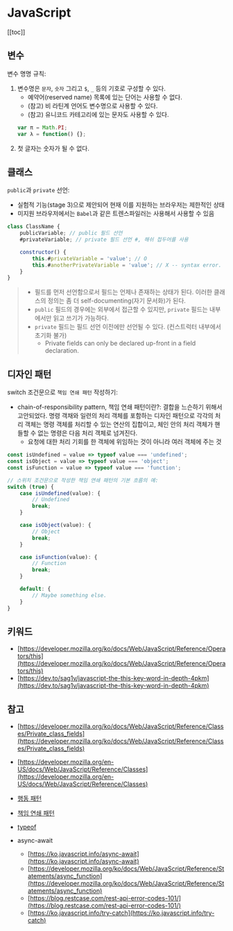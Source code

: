 # JavaScript

[[toc]]

## 변수

변수 명명 규칙:

1. 변수명은 `문자`, `숫자` 그리고 `$`, `_` 등의 기호로 구성할 수 있다.
    - 예약어(reserved name) 목록에 있는 단어는 사용할 수 없다.
    - (참고) 비 라틴계 언어도 변수명으로 사용할 수 있다.
    - (참고) 유니코드 카테고리에 있는 문자도 사용할 수 있다.
    ```javascript
    var π = Math.PI;
    var λ = function() {};
    ```
2. 첫 글자는 숫자가 될 수 없다.

## 클래스

`public`과 `private` 선언:

- 실험적 기능(stage 3)으로 제안되어 현재 이를 지원하는 브라우저는 제한적인 상태
- 미지원 브라우저에서는 `Babel`과 같은 트렌스파일러는 사용해서 사용할 수 있음

```javascript
class ClassName {
    publicVariable; // public 필드 선언
    #privateVariable; // private 필드 선언 #, 해쉬 접두어를 사용

    constructor() {
        this.#privateVariable = 'value'; // O
        this.#anotherPrivateVariable = 'value'; // X -- syntax error.
    }
}
```

> - 필드를 먼저 선언함으로서 필드는 언제나 존재하는 상태가 된다. 이러한 클래스의 정의는 좀 더 self-documenting(자기 문서화)가 된다. 
> - `public` 필드의 경우에는 외부에서 접근할 수 있지만, `private` 필드는 내부에서만 읽고 쓰기가 가능하다. 
> - `private` 필드는 필드 선언 이전에만 선언될 수 있다. (컨스트럭터 내부에서 초기화 불가)
>   - Private fields can only be declared up-front in a field declaration.

## 디자인 패턴

switch 조건문으로 `책임 연쇄 패턴` 작성하기:

- chain-of-responsibility pattern, 책임 연쇄 패턴이란?: 결합을 느슨하기 위해서 고안되었다. 명령 객채와 일련의 처리 객체를 포함하는 디자인 패턴으로 각각의 처리 객체는 명령 객체를 처리할 수 있는 연산의 집합이고, 체인 안의 처리 객체가 핸들할 수 없는 명령은 다음 처리 객체로 넘겨진다. 
    - 요청에 대한 처리 기회를 한 객체에 위임하는 것이 아니라 여러 객체에 주는 것  

```javascript
const isUndefined = value => typeof value === 'undefined';
const isObject = value => typeof value === 'object';
const isFunction = value => typeof value === 'function';

// 스위치 조건문으로 작성한 책임 연쇄 패턴의 기본 흐름의 예:
switch (true) {
    case isUndefined(value): {
        // Undefined
        break;
    }

    case isObject(value): {
        // Object
        break;
    }

    case isFunction(value): {
        // Function
        break;
    }

    default: {
        // Maybe something else.
    }
}
``` 

## 키워드

- [https://developer.mozilla.org/ko/docs/Web/JavaScript/Reference/Operators/this](https://developer.mozilla.org/ko/docs/Web/JavaScript/Reference/Operators/this)
- [https://dev.to/sag1v/javascript-the-this-key-word-in-depth-4pkm](https://dev.to/sag1v/javascript-the-this-key-word-in-depth-4pkm)
    
## 참고

- [https://developer.mozilla.org/ko/docs/Web/JavaScript/Reference/Classes/Private_class_fields](https://developer.mozilla.org/ko/docs/Web/JavaScript/Reference/Classes/Private_class_fields)
- [https://developer.mozilla.org/en-US/docs/Web/JavaScript/Reference/Classes](https://developer.mozilla.org/en-US/docs/Web/JavaScript/Reference/Classes)
- [행동 패턴](https://peter-cho.gitbook.io/book/12-gof/gof_2)
- [책임 연쇄 패턴](https://ko.wikipedia.org/wiki/%EC%B1%85%EC%9E%84_%EC%97%B0%EC%87%84_%ED%8C%A8%ED%84%B4)
- [typeof](https://developer.mozilla.org/ko/docs/Web/JavaScript/Reference/Operators/typeof)

- async-await
    - [https://ko.javascript.info/async-await](https://ko.javascript.info/async-await)
    - [https://developer.mozilla.org/ko/docs/Web/JavaScript/Reference/Statements/async_function](https://developer.mozilla.org/ko/docs/Web/JavaScript/Reference/Statements/async_function)
    - [https://blog.restcase.com/rest-api-error-codes-101/](https://blog.restcase.com/rest-api-error-codes-101/)
    - [https://ko.javascript.info/try-catch](https://ko.javascript.info/try-catch)

